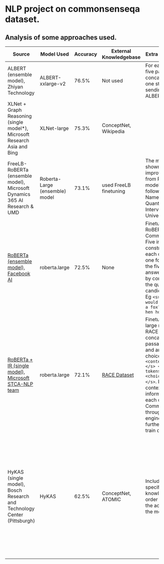 # NLP project on commonsenseqa dataset. 

## Analysis of some approaches used.
| Source  | Model Used | Accuracy  | External Knowledgebase | Extra processsing  | Error Analysis |
| ------------- | ------------- | ------------- | ------------- | ------------- | ------------- |
| ALBERT (ensemble model), Zhiyan Technology | ALBERT-xxlarge-v2  | 76.5%  | Not used  | For each sample, five parts are concatenated into one string,before sending it to ALBERT   | Not mentioned   |
|XLNet + Graph Reasoning (single model*), Microsoft Research Asia and Bing| XLNet-large | 75.3% | ConceptNet, Wikipedia | ||
|FreeLB-RoBERTa (ensemble model), Microsoft Dynamics 365 AI Research & UMD | Roberta-Large (ensemble) model| 73.1% | used FreeLB finetuning | The model has not shown great improvements from Roberta model in the following fields : Named Entities, Quantifiers, Interval/Numbers, Universal (Logic). |
| [RoBERTa (ensemble model), Facebook AI](https://github.com/pytorch/fairseq/tree/master/examples/roberta/commonsense_qa) | roberta.large | 72.5% | None | Finetuned RoBERTa on CommonSenseQA. Five inputs constructed for each question, one for each of the five candidate answer choices, by concatenating the question and candidate answer. Eg `<s> Q: Where would I not want a fox? </s> A: hen house </s>` | N/A |
| [RoBERTa + IR (single model), Microsoft STCA-NLP team](https://1drv.ms/b/s!Aq1PIOBthMoKblvGqds3CzR451k?e=Yg6P94) | roberta.large | 72.1% | [RACE Dataset](https://www.cs.cmu.edu/~glai1/data/race/) | Finetune RoBERTa large model on the RACE dataset by concatenating passage, question and answer choice as `<s> <context tokens> </s> <question tokens> </s> <choice tokens> </s>`. Retrieve context information for each question of CommonsenseQA through search engine, and further finetune on train data. | N/A |
|HyKAS (single model), Bosch Research and Technology Center (Pittsburgh) | HyKAS | 62.5% | ConceptNet, ATOMIC | Included domain specific knowledge in order to improve the accuracy of the model. | The model is not very successful in the choice of the knowledge base depending upon the type of questions. Also it cannot handle antonym or negation sentences well. |
